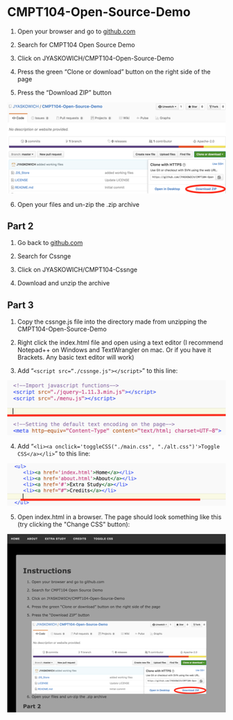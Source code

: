 # CMPT104-Open-Source-Demo

1.  Open your browser and go to [github.com](http://github.com)

2.  Search for CMPT104 Open Source Demo

3.  Click on JYASKOWICH/CMPT104-Open-Source-Demo

4.  Press the green “Clone or download” button on the right side of the page

5.  Press the “Download ZIP” button

  ![](DLButton.png)

6.  Open your files and un-zip the .zip archive

## Part 2

1.  Go back to [github.com](http://github.com)

2.  Search for Cssnge

3.  Click on JYASKOWICH/CMPT104-Cssnge

4.  Download and unzip the archive

## Part 3

1.  Copy the cssnge.js file into the directory made from unzipping the CMPT104-Open-Source-Demo

2.  Right click the index.html file and open using a text editor (I recommend Notepad++ on Windows and TextWrangler on mac. Or if you have it Brackets. Any basic text editor will work)

3.  Add “`<script src=“./cssnge.js"></script>`” to this line:

  ![](Line.png)

4.  Add “`<li><a onclick='toggleCSS("./main.css", "./alt.css")'>Toggle CSS</a></li>`” to this line:

  ![](Line2.png)

5.  Open index.html in a browser. The page should look something like this (try clicking the "Change CSS" button):

  ![](Web.png)